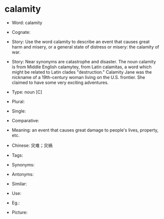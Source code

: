 # calamity

- Word: calamity
- Cognate: 
- Story: Use the word calamity to describe an event that causes great harm and misery, or a general state of distress or misery: the calamity of war.
- Story: Near synonyms are catastrophe and disaster. The noun calamity is from Middle English calamytey, from Latin calamitas, a word which might be related to Latin clades "destruction." Calamity Jane was the nickname of a 19th-century woman living on the U.S. frontier. She claimed to have some very exciting adventures.

- Type: noun [C]
- Plural: 
- Single: 
- Comparative: 
- Meaning: an event that causes great damage to people's lives, property, etc.
- Chinese: 灾难；灾祸
- Tags: 
- Synonyms: 
- Antonyms: 
- Similar: 
- Use: 
- Eg.: 
- Picture: 

